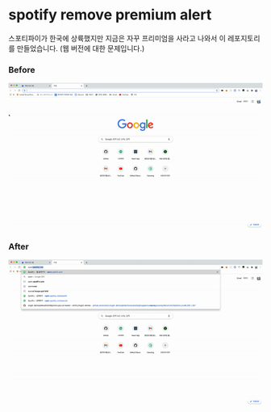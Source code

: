 # spotify remove premium alert

스포티파이가 한국에 상륙했지만 지금은 자꾸 프리미엄을 사라고 나와서 이 레포지토리를 만들었습니다.
(웹 버전에 대한 문제입니다.)

### Before

![before](./res/before.gif)

### After

![after](./res/after.gif)

